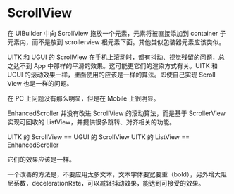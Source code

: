 # ScrollView

在 UIBuilder 中向 ScrollView 拖放一个元素，元素将被直接添加到 container 子元素内，而不是放到 scrollerview 根元素下面。其他类似包装器元素应该类似。

UITK 和 UGUI 的 ScrollView 在手机上滚动时，都有抖动、视觉残留的问题，总之达不到 App 中那样的平滑的效果。这可能更它们的渲染方式有关。UITK 和 UGUI 的滚动效果一样，里面使用的应该是一样的算法。即使自己实现 Scroll View 也是一样的问题。

在 PC 上问题没有那么明显，但是在 Mobile 上很明显。

EnhancedScroller 并没有改进 ScrollView 的滚动算法，而是基于 ScrollerView 实现可回收的 ListView，并提供很多跳转、对齐相关的功能。

UITK 的 ScrollView == UGUI 的 ScrollView
UITK 的 ListView == EnhancedScroller

它们的效果应该是一样。

一个改善的方法是，不要应用太多文本，文本字体要宽要重（bold），另外增大阻尼系数，decelerationRate，可以减轻抖动效果，能达到可接受的效果。

